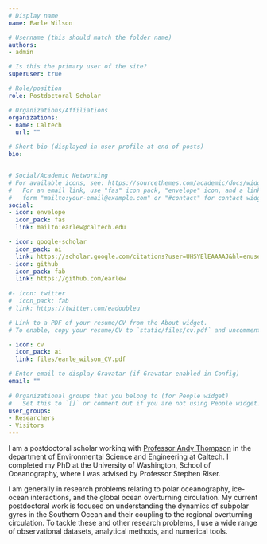 ```yaml
---
# Display name
name: Earle Wilson

# Username (this should match the folder name)
authors:
- admin

# Is this the primary user of the site?
superuser: true

# Role/position
role: Postdoctoral Scholar

# Organizations/Affiliations
organizations:
- name: Caltech
  url: ""

# Short bio (displayed in user profile at end of posts)
bio: 


# Social/Academic Networking
# For available icons, see: https://sourcethemes.com/academic/docs/widgets/#icons
#   For an email link, use "fas" icon pack, "envelope" icon, and a link in the
#   form "mailto:your-email@example.com" or "#contact" for contact widget.
social:
- icon: envelope
  icon_pack: fas
  link: mailto:earlew@caltech.edu

- icon: google-scholar
  icon_pack: ai
  link: https://scholar.google.com/citations?user=UHSYElEAAAAJ&hl=enuser=sIwtMXoAAAAJ
- icon: github
  icon_pack: fab
  link: https://github.com/earlew
  
#- icon: twitter
#  icon_pack: fab
# link: https://twitter.com/eadoubleu

# Link to a PDF of your resume/CV from the About widget.
# To enable, copy your resume/CV to `static/files/cv.pdf` and uncomment the lines below.  

- icon: cv
  icon_pack: ai
  link: files/earle_wilson_CV.pdf

# Enter email to display Gravatar (if Gravatar enabled in Config)
email: ""
  
# Organizational groups that you belong to (for People widget)
#   Set this to `[]` or comment out if you are not using People widget.  
user_groups:
- Researchers
- Visitors
---
```


I am a postdoctoral scholar working with [Professor Andy Thompson](http://web.gps.caltech.edu/~andrewt/) in the department of Environmental Science and Engineering at Caltech. I completed my PhD at the University of Washington, School of Oceanography, where I was advised by Professor Stephen Riser.

I am generally in research problems relating to polar oceanography, ice-ocean interactions, and the global ocean overturning circulation. My current postdoctoral work is focused on understanding the dynamics of subpolar gyres in the Southern Ocean and their coupling to the regional overturning circulation. To tackle these and other research problems, I use a wide range of observational datasets, analytical methods, and numerical tools.